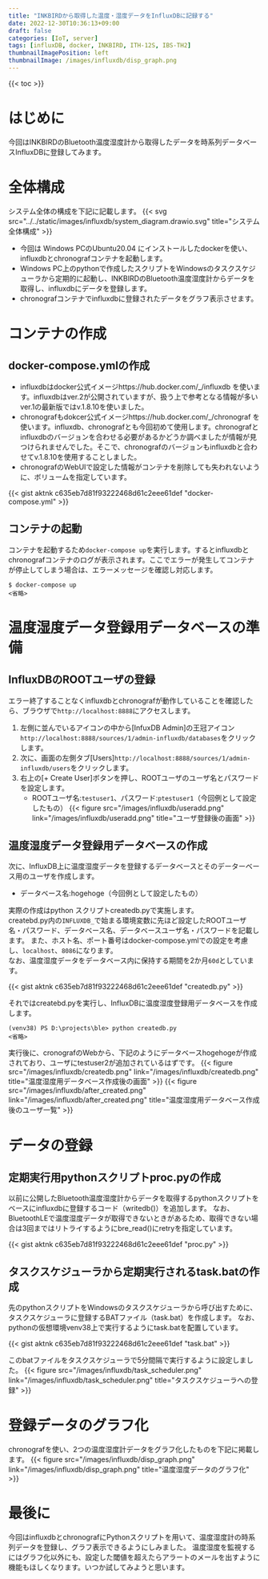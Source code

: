 ```yaml
---
title: "INKBIRDから取得した温度・湿度データをInfluxDBに記録する"
date: 2022-12-30T10:36:13+09:00
draft: false
categories: [IoT, server]
tags: [influxDB, docker, INKBIRD, ITH-12S, IBS-TH2]
thumbnailImagePosition: left
thumbnailImage: /images/influxdb/disp_graph.png
---
```


{{< toc >}}

# はじめに

今回はINKBIRDのBluetooth温度湿度計から取得したデータを時系列データベースInfluxDBに登録してみます。

# 全体構成

システム全体の構成を下記に記載します。
{{< svg src="../../static/images/influxdb/system_diagram.drawio.svg" title="システム全体構成" >}}
- 今回は Windows PCのUbuntu20.04 にインストールしたdockerを使い、influxdbとchronografコンテナを起動します。
- Windows PC上のpythonで作成したスクリプトをWindowsのタスクスケジューラから定期的に起動し、INKBIRDのBluetooth温度湿度計からデータを取得し、influxdbにデータを登録します。
- chronografコンテナでinfluxdbに登録されたデータをグラフ表示させます。

# コンテナの作成

## docker-compose.ymlの作成

- influxdbはdocker公式イメージhttps://hub.docker.com/_/influxdb を使います。influxdbはver.2が公開されていますが、扱う上で参考となる情報が多いver.1の最新版ではv.1.8.10を使いました。
- chronografもdokcer公式イメージhttps://hub.docker.com/_/chronograf を使います。influxdb、chronografとも今回初めて使用します。chronografとinfluxdbのバージョンを合わせる必要があるかどうか調べましたが情報が見つけられませんでした。そこで、chronografのバージョンもinfluxdbと合わせてv.1.8.10を使用することしました。
- chronografのWebUIで設定した情報がコンテナを削除しても失われないように、ボリュームを指定しています。

{{< gist aktnk c635eb7d81f93222468d61c2eee61def "docker-compose.yml" >}}

## コンテナの起動

コンテナを起動するため`docker-compose up`を実行します。するとinfluxdbとchronografコンテナのログが表示されます。ここでエラーが発生してコンテナが停止してしまう場合は、エラーメッセージを確認し対応します。
```
$ docker-compose up
<省略>

```

# 温度湿度データ登録用データベースの準備

## InfluxDBのROOTユーザの登録

エラー終了することなくinfluxdbとchronografが動作していることを確認したら、ブラウザで`http://localhost:8888`にアクセスします。  
1. 左側に並んでいるアイコンの中から[InfuxDB Admin]の王冠アイコン`http://localhost:8888/sources/1/admin-influxdb/databases`をクリックします。
1. 次に、画面の左側タブ[Users]`http://localhost:8888/sources/1/admin-influxdb/users`をクリックします。
1. 右上の[+ Create User]ボタンを押し、ROOTユーザのユーザ名とパスワードを設定します。  
    - ROOTユーザ名:`testuser1`、パスワード:`ptestuser1`（今回例として設定したもの）
    {{< figure src="/images/influxdb/useradd.png" link="/images/influxdb/useradd.png" title="ユーザ登録後の画面" >}}

## 温度湿度データ登録用データベースの作成

次に、InfluxDB上に温度湿度データを登録するデータベースとそのデーターベース用のユーザを作成します。
- データベース名:hogehoge（今回例として設定したもの）

実際の作成はpython スクリプトcreatedb.pyで実施します。  
createbd.py内の`INFLUXDB_`で始まる環境変数に先ほど設定したROOTユーザ名・パスワード、データベース名、データベースユーザ名・パスワードを記載します。
また、ホスト名、ポート番号はdocker-compose.ymlでの設定を考慮し、`localhost`、`8086`になります。  
なお、温度湿度データをデータベース内に保持する期間を2か月`60d`としています。

{{< gist aktnk c635eb7d81f93222468d61c2eee61def "createdb.py" >}}

それではcreatebd.pyを実行し、InfluxDBに温度湿度登録用データベースを作成します。
```
(venv38) PS D:\projects\ble> python createdb.py
<省略>
```
実行後に、cronografのWebから、下記のようにデータベースhogehogeが作成されており、ユーザにtestuser2が追加されているはずです。
{{< figure src="/images/influxdb/createdb.png" link="/images/influxdb/createdb.png" title="温度湿度用データベース作成後の画面" >}}
{{< figure src="/images/influxdb/after_created.png" link="/images/influxdb/after_created.png" title="温度湿度用データベース作成後のユーザ一覧" >}}

# データの登録

## 定期実行用pythonスクリプトproc.pyの作成

以前に公開したBluetooth温度湿度計からデータを取得するpythonスクリプトをベースにinfluxdbに登録するコード（writedb()）を追加します。
なお、BluetoothLEで温度湿度データが取得できないときがあるため、取得できない場合は3回まではリトライするようにbre_read()にretryを指定しています。

{{< gist aktnk c635eb7d81f93222468d61c2eee61def "proc.py" >}}

## タスクスケジューラから定期実行されるtask.batの作成

先のpythonスクリプトをWindowsのタスクスケジューラから呼び出すために、タスクスケジューラに登録するBATファイル（task.bat）を作成します。
なお、pythonの仮想環境venv38上で実行するようにtask.batを配置しています。

{{< gist aktnk c635eb7d81f93222468d61c2eee61def "task.bat" >}}

このbatファイルをタスクスケジューラで5分間隔で実行するように設定しました。
{{< figure src="/images/influxdb/task_scheduler.png" link="/images/influxdb/task_scheduler.png" title="タスクスケジューラへの登録" >}}

# 登録データのグラフ化

chronografを使い、2つの温度湿度計データをグラフ化したものを下記に掲載します。
{{< figure src="/images/influxdb/disp_graph.png" link="/images/influxdb/disp_graph.png" title="温度湿度データのグラフ化" >}}

# 最後に

今回はinfluxdbとchronografにPythonスクリプトを用いて、温度湿度計の時系列データを登録し、グラフ表示できるようにしみました。
温度湿度を監視するにはグラフ化以外にも、設定した閾値を超えたらアラートのメールを出すように機能もほしくなります。いつか試してみようと思います。
